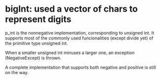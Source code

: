 # bigInt: used a vector of chars to represent digits

p_int is the nonnegative implementation, corresponding to unsigned int. It supports most of the commonly used funcionalities (except divide yet) of the primitive type unsigned int. 

When a smaller unsigned int minuses a larger one, an exception (NegativeExcept) is thrown.

A complete implementation that supports both negative and positive is still on the way.
